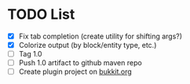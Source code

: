 # TODO List

- [x] Fix tab completion (create utility for shifting args?)
- [x] Colorize output (by block/entity type, etc.)
- [ ] Tag 1.0
- [ ] Push 1.0 artifact to github maven repo
- [ ] Create plugin project on [bukkit.org](https://bukkit.org)
